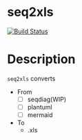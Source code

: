 seq2xls
=======

[![Build Status](https://travis-ci.org/rsp9u/seq2xls.svg?branch=master)](https://travis-ci.org/rsp9u/seq2xls)

# Description

`seq2xls` converts

* From
  - [ ] seqdiag(WIP)
  - [ ] plantuml
  - [ ] mermaid

* To
  - .xls
